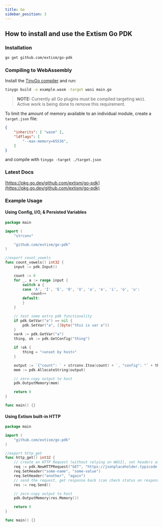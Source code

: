```yaml
---
title: Go
sidebar_position: 3
---
```


## How to install and use the Extism Go PDK

### Installation

```sh
go get github.com/extism/go-pdk
```

### Compiling to WebAssembly

Install the [TinyGo compiler](https://tinygo.org/getting-started/install/) and run:

```sh
tinygo build -o example.wasm -target wasi main.go
```

> **NOTE:** Currently all Go plugins must be compiled targeting `WASI`. Active work is being done to 
remove this requirement.

To limit the amount of memory available to an individual module, create a `target.json` file:

```json
{
    "inherits": [ "wasm" ],
    "ldflags": [
        "--max-memory=65536",
    ]
}
```

and compile with `tinygo -target ./target.json`


### Latest Docs

[https://pkg.go.dev/github.com/extism/go-pdk](https://pkg.go.dev/github.com/extism/go-pdk)


### Example Usage

#### Using Config, I/O, & Persisted Variables

```go title=main.go
package main

import (
	"strconv"

	"github.com/extism/go-pdk"
)

//export count_vowels
func count_vowels() int32 {
	input := pdk.Input()

	count := 0
	for _, a := range input {
		switch a {
		case 'A', 'I', 'E', 'O', 'U', 'a', 'e', 'i', 'o', 'u':
			count++
		default:
		}
	}

	// test some extra pdk functionality
	if pdk.GetVar("a") == nil {
		pdk.SetVar("a", []byte("this is var a"))
	}
	varA := pdk.GetVar("a")
	thing, ok := pdk.GetConfig("thing")

	if !ok {
		thing = "<unset by host>"
	}

	output := `{"count": ` + strconv.Itoa(count) + `, "config": "` + thing + `", "a": "` + string(varA) + `"}`
	mem := pdk.AllocateString(output)

	// zero-copy output to host
	pdk.OutputMemory(mem)

	return 0
}

func main() {}
```

#### Using Extism built-in HTTP

```go title=http.go
package main

import (
	"github.com/extism/go-pdk"
)

//export http_get
func http_get() int32 {
	// create an HTTP Request (without relying on WASI), set headers as needed
	req := pdk.NewHTTPRequest("GET", "https://jsonplaceholder.typicode.com/todos/1")
	req.SetHeader("some-name", "some-value")
	req.SetHeader("another", "again")
	// send the request, get response back (can check status on response via res.Status())
	res := req.Send()

	// zero-copy output to host
	pdk.OutputMemory(res.Memory())

	return 0
}

func main() {}
```